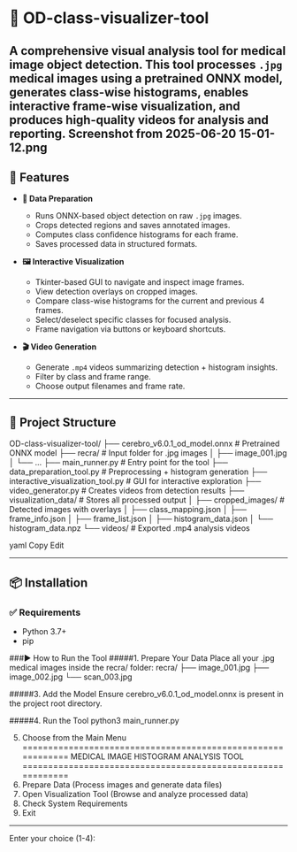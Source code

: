 # 🧠 OD-class-visualizer-tool

A comprehensive visual analysis tool for medical image object detection. This tool processes `.jpg` medical images using a pretrained ONNX model, generates class-wise histograms, enables interactive frame-wise visualization, and produces high-quality videos for analysis and reporting.
Screenshot from 2025-06-20 15-01-12.png
---

## 🚀 Features

- **🔧 Data Preparation**
  - Runs ONNX-based object detection on raw `.jpg` images.
  - Crops detected regions and saves annotated images.
  - Computes class confidence histograms for each frame.
  - Saves processed data in structured formats.

- **🖼️ Interactive Visualization**
  - Tkinter-based GUI to navigate and inspect image frames.
  - View detection overlays on cropped images.
  - Compare class-wise histograms for the current and previous 4 frames.
  - Select/deselect specific classes for focused analysis.
  - Frame navigation via buttons or keyboard shortcuts.

- **🎬 Video Generation**
  - Generate `.mp4` videos summarizing detection + histogram insights.
  - Filter by class and frame range.
  - Choose output filenames and frame rate.

---

## 📁 Project Structure

OD-class-visualizer-tool/
├── cerebro_v6.0.1_od_model.onnx # Pretrained ONNX model
├── recra/ # Input folder for .jpg images
│ ├── image_001.jpg
│ └── ...
├── main_runner.py # Entry point for the tool
├── data_preparation_tool.py # Preprocessing + histogram generation
├── interactive_visualization_tool.py # GUI for interactive exploration
├── video_generator.py # Creates videos from detection results
├── visualization_data/ # Stores all processed output
│ ├── cropped_images/ # Detected images with overlays
│ ├── class_mapping.json
│ ├── frame_info.json
│ ├── frame_list.json
│ ├── histogram_data.json
│ └── histogram_data.npz
└── videos/ # Exported .mp4 analysis videos

yaml
Copy
Edit

---

## 📦 Installation

### ✅ Requirements

- Python 3.7+
- pip

###▶️ How to Run the Tool
#####1. Prepare Your Data
Place all your .jpg medical images inside the recra/ folder:
recra/
├── image_001.jpg
├── image_002.jpg
└── scan_003.jpg

#####3. Add the Model
Ensure cerebro_v6.0.1_od_model.onnx is present in the project root directory.

#####4. Run the Tool
python3 main_runner.py

5. Choose from the Main Menu
============================================================
             MEDICAL IMAGE HISTOGRAM ANALYSIS TOOL
============================================================
1. Prepare Data (Process images and generate data files)
2. Open Visualization Tool (Browse and analyze processed data)
3. Check System Requirements
4. Exit
------------------------------------------------------------
Enter your choice (1-4):
